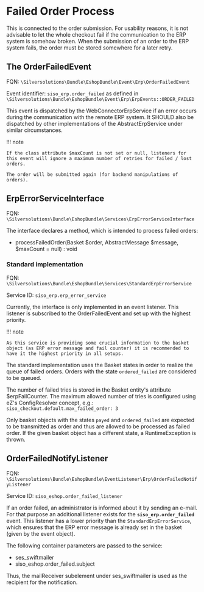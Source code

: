 # Failed Order Process

This is connected to the order submission. For usability reasons, it is not advisable to let the whole checkout fail if the communication to the ERP system is somehow broken. When the submission of an order to the ERP system fails, the order must be stored somewhere for a later retry.

## The OrderFailedEvent

FQN: `\Silversolutions\Bundle\EshopBundle\Event\Erp\OrderFailedEvent`

Event identifier: `siso_erp.order_failed` as defined in `\Silversolutions\Bundle\EshopBundle\Event\Erp\ErpEvents::ORDER_FAILED`

This event is dispatched by the WebConnectorErpService if an error occurs during the communication with the remote ERP system. It SHOULD also be dispatched by other implementations of the AbstractErpService under similar circumstances.

!!! note

    If the class attribute $maxCount is not set or null, listeners for this event will ignore a maximum number of retries for failed / lost orders.

    The order will be submitted again (for backend manipulations of orders).

## ErpErrorServiceInterface

FQN: `\Silversolutions\Bundle\EshopBundle\Services\ErpErrorServiceInterface`

The interface declares a method, which is intended to process failed orders:

- processFailedOrder(Basket $order, AbstractMessage $message, $maxCount = null) : void

### Standard implementation

FQN: `\Silversolutions\Bundle\EshopBundle\Services\StandardErpErrorService`

Service ID: `siso_erp.erp_error_service`

Currently, the interface is only implemented in an event listener. This listener is subscribed to the OrderFailedEvent and set up with the highest priority.

!!! note

    As this service is providing some crucial information to the basket object (as ERP error message and fail counter) it is recommended to have it the highest priority in all setups.

The standard implementation uses the Basket states in order to realize the queue of failed orders. Orders with the state `ordered_failed` are considered to be queued.

The number of failed tries is stored in the Basket entity's attribute $erpFailCounter. The maximum allowed number of tries is configured using eZ's ConfigResolver concept, e.g.: `siso_checkout.default.max_failed_order: 3`

Only basket objects with the states `payed` and `ordered_failed` are expected to be transmitted as order and thus are allowed to be processed as failed order. If the given basket object has a different state, a RuntimeException is thrown.

## OrderFailedNotifyListener

FQN: `\Silversolutions\Bundle\EshopBundle\EventListener\Erp\OrderFailedNotifyListener`

Service ID: `siso_eshop.order_failed_listener`

If an order failed, an administrator is informed about it by sending an e-mail. For that purpose an additional listener exists for the **`siso_erp.order_failed`** event. This listener has a lower priority than the `StandardErpErrorService`, which ensures that the ERP error message is already set in the basket (given by the event object).

The following container parameters are passed to the service:

- ses\_swiftmailer
- siso\_eshop.order\_failed.subject

Thus, the mailReceiver subelement under ses_swiftmailer is used as the recipient for the notification.
